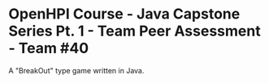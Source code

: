 # OpenHPI Course - Java Capstone Series Pt. 1 - Team Peer Assessment - Team #40

A "BreakOut" type game written in Java.
